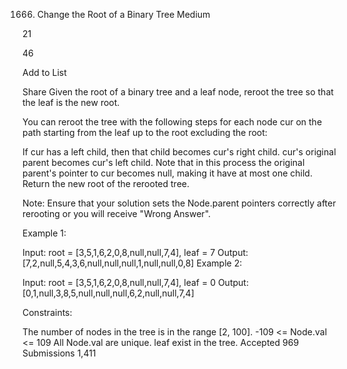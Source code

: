 1666. Change the Root of a Binary Tree
Medium

21

46

Add to List

Share
Given the root of a binary tree and a leaf node, reroot the tree so that the leaf is the new root.

You can reroot the tree with the following steps for each node cur on the path starting from the leaf up to the root​​​ excluding the root:

If cur has a left child, then that child becomes cur's right child.
cur's original parent becomes cur's left child. Note that in this process the original parent's pointer to cur becomes null, making it have at most one child.
Return the new root of the rerooted tree.

Note: Ensure that your solution sets the Node.parent pointers correctly after rerooting or you will receive "Wrong Answer".



Example 1:


Input: root = [3,5,1,6,2,0,8,null,null,7,4], leaf = 7
Output: [7,2,null,5,4,3,6,null,null,null,1,null,null,0,8]
Example 2:

Input: root = [3,5,1,6,2,0,8,null,null,7,4], leaf = 0
Output: [0,1,null,3,8,5,null,null,null,6,2,null,null,7,4]


Constraints:

The number of nodes in the tree is in the range [2, 100].
-109 <= Node.val <= 109
All Node.val are unique.
leaf exist in the tree.
Accepted
969
Submissions
1,411
